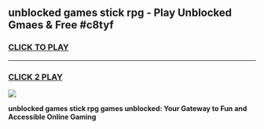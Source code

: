 
## unblocked games stick rpg - Play Unblocked Gmaes & Free #c8tyf
<h3>
<a href="https://news.freeplayer.one?title=unblocked_games_stick_rpg&ref=03M">CLICK TO PLAY</a></h3>
<hr>

<h3>
<a href="https://news.freeplayer.one?title=unblocked_games_stick_rpg&ref=03M">CLICK 2 PLAY</a>
  
</h3>

<a href="https://news.freeplayer.one?title=unblocked_games_stick_rpg&ref=03M"><img src="https://clearcache.store/games.png"></a>


**unblocked games stick rpg games unblocked: Your Gateway to Fun and Accessible Online Gaming**
